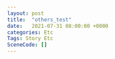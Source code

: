 ```yaml
---
layout: post
title:  "others_test"
date:   2021-07-31 08:00:00 +0000
categories: Etc
Tags: Story Etc
SceneCode: []
---
```

